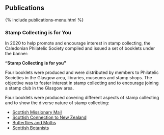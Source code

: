 ## Publications

{% include publications-menu.html %}

### Stamp Collecting is for You

In 2020 to help promote and encourage interest in stamp collecting, the Caledonian Philatelic Society compiled and issued a set of booklets under the banner:

**“Stamp Collecting is for you”**

Four booklets were produced and were distributed by members to Philatelic Societies in the Glasgow area, libraries, museums and stamp shops. The objective was to foster interest in stamp collecting and to encourage joining a stamp club in the Glasgow area.

Four booklets were produced covering different aspects of stamp collecting and to show the diverse nature of stamp collecting:

* [Scottish Missionary Mail](pdfs/Scottish-Missionary-Mail.pdf)
* [Scottish Connection to New Zealand](pdfs/Scottish-Connection-to-NewZealand.pdf)
* [Butterflies and Moths](pdfs/Butterflies-and-Moths.pdf)
* [Scottish Botanists](pdfs/Scottish-Botanists.pdf)
